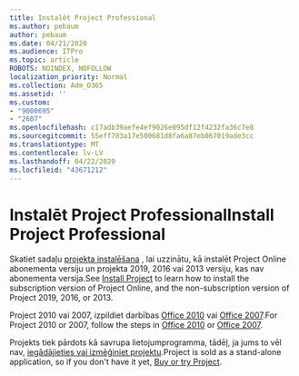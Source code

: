 ```yaml
---
title: Instalēt Project Professional
ms.author: pebaum
author: pebaum
ms.date: 04/21/2020
ms.audience: ITPro
ms.topic: article
ROBOTS: NOINDEX, NOFOLLOW
localization_priority: Normal
ms.collection: Adm_O365
ms.assetid: ''
ms.custom:
- "9000695"
- "2607"
ms.openlocfilehash: c17adb39aefe4ef9026e895df12f4232fa36c7e8
ms.sourcegitcommit: 55eff703a17e500681d8fa6a87eb067019ade3cc
ms.translationtype: MT
ms.contentlocale: lv-LV
ms.lasthandoff: 04/22/2020
ms.locfileid: "43671212"
---
```

# <a name="install-project-professional"></a><span data-ttu-id="6ea67-102">Instalēt Project Professional</span><span class="sxs-lookup"><span data-stu-id="6ea67-102">Install Project Professional</span></span>

<span data-ttu-id="6ea67-103">Skatiet sadaļu [projekta instalēšana](https://support.office.com/article/install-project-7059249b-d9fe-4d61-ab96-5c5bf435f281) , lai uzzinātu, kā instalēt Project Online abonementa versiju un projekta 2019, 2016 vai 2013 versiju, kas nav abonementa versija.</span><span class="sxs-lookup"><span data-stu-id="6ea67-103">See [Install Project](https://support.office.com/article/install-project-7059249b-d9fe-4d61-ab96-5c5bf435f281) to learn how to install the subscription version of Project Online, and the non-subscription version of Project 2019, 2016, or 2013.</span></span> 

<span data-ttu-id="6ea67-104">Project 2010 vai 2007, izpildiet darbības [Office 2010](https://support.office.com/article/install-office-2010-1b8f3c9b-bdd2-4a4f-8c88-aa756546529d) vai [Office 2007](https://support.office.com/article/install-office-2007-88a8e329-3335-4f82-abb2-ecea3e319657).</span><span class="sxs-lookup"><span data-stu-id="6ea67-104">For Project 2010 or 2007, follow the steps in [Office 2010](https://support.office.com/article/install-office-2010-1b8f3c9b-bdd2-4a4f-8c88-aa756546529d) or [Office 2007](https://support.office.com/article/install-office-2007-88a8e329-3335-4f82-abb2-ecea3e319657).</span></span> 

<span data-ttu-id="6ea67-105">Projekts tiek pārdots kā savrupa lietojumprogramma, tādēļ, ja jums to vēl nav, [iegādājieties vai izmēģiniet projektu](https://products.office.com/project).</span><span class="sxs-lookup"><span data-stu-id="6ea67-105">Project is sold as a stand-alone application, so if you don't have it yet, [Buy or try Project](https://products.office.com/project).</span></span> 





